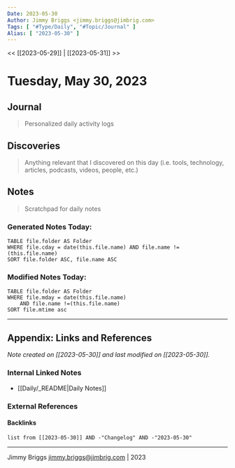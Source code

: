 ```yaml
---
Date: 2023-05-30
Author: Jimmy Briggs <jimmy.briggs@jimbrig.com>
Tags: [ "#Type/Daily", "#Topic/Journal" ]
Alias: [ "2023-05-30" ]
---
```


<< [[2023-05-29]] | [[2023-05-31]] >>

# Tuesday, May 30, 2023

## Journal

> Personalized daily activity logs

## Discoveries

> Anything relevant that I discovered on this day (i.e. tools, technology, articles, podcasts, videos, people, etc.)

## Notes

> Scratchpad for daily notes

### Generated Notes Today:

```dataview
TABLE file.folder AS Folder 
WHERE file.cday = date(this.file.name) AND file.name !=(this.file.name) 
SORT file.folder ASC, file.name ASC
```

### Modified Notes Today:

```dataview
TABLE file.folder AS Folder
WHERE file.mday = date(this.file.name) 
	AND file.name !=(this.file.name)
SORT file.mtime asc
```

***

## Appendix: Links and References

*Note created on [[2023-05-30]] and last modified on [[2023-05-30]].*

### Internal Linked Notes

- [[Daily/_README|Daily Notes]]

### External References

#### Backlinks

```dataview
list from [[2023-05-30]] AND -"Changelog" AND -"2023-05-30"
```


***

Jimmy Briggs <jimmy.briggs@jimbrig.com> | 2023